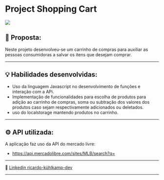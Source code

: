 # Project Shopping Cart

<img src='images/resultado-final-project-shopping-cart.gif'>

## 📝 Proposta:
Neste projeto desenvolveu-se um carrinho de compras para auxiliar as pessoas consumidoras a salvar os itens que desejam comprar.

---

## 💡 Habilidades desenvolvidas:

- Uso da linguagem Javascript no desenvolvimento de funções e interação com a APi.
- Implementação de funcionalidades para escolha de produtos para adição ao carrinho de compras, soma ou subtração dos valores dos produtos caso sejam respectivamente adicionados ou deletados.
- uso do localstorage mantendo produtos no carrinho.

---

## ⚙️ API utilizada:
A aplicação faz uso da API do mercado livre:
- https://api.mercadolibre.com/sites/MLB/search?q=

---

🔗 [Linkedin ricardo-kühlkamp-dev](linkedin.com/in/ricardo-kühlkamp-dev)

---